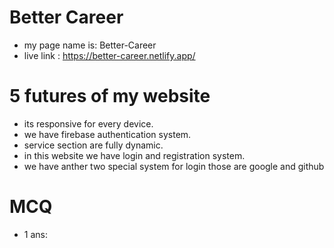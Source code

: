 # Better Career
- my page name is: Better-Career
- live link : https://better-career.netlify.app/

# 5 futures of my website
- its responsive for every device.
- we have firebase authentication system.
- service section are fully dynamic.
- in this website we have login and registration system.
- we have anther two  special system for login those are google and github   



# MCQ

- 1
ans:
